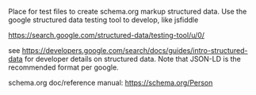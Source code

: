 Place for test files to create schema.org markup structured data.
Use the google structured data testing tool to develop, like jsfiddle

https://search.google.com/structured-data/testing-tool/u/0/

see https://developers.google.com/search/docs/guides/intro-structured-data for developer details on structured data.
Note that JSON-LD is the recommended format per google.

schema.org doc/reference manual: 
https://schema.org/Person
